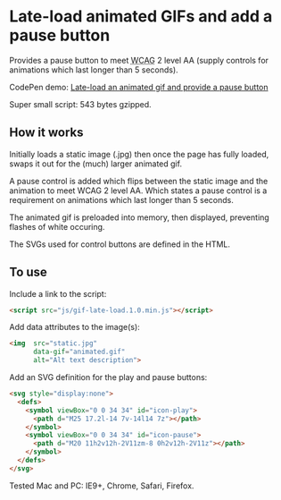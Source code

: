 
<h1>Late-load animated GIFs and add a pause button</h1>

Provides a pause button to meet <abbr title="Web Content Accessibility Guidelines">WCAG</abbr> 2 level AA (supply controls for animations which last longer than 5 seconds).

CodePen demo: <a href="http://codepen.io/2kool2/pen/kkNLYO">Late-load an animated gif and provide a pause button</a>

Super small script: 543 bytes gzipped.

<h2>How it works</h2>

Initially loads a static image (.jpg) then once the page has fully loaded, swaps it out for the (much) larger animated gif.

A pause control is added which flips between the static image and the animation to meet WCAG 2 level AA. Which states a pause control is a requirement on animations which last longer than 5 seconds.

The animated gif is preloaded into memory, then displayed, preventing flashes of white occuring.

The SVGs used for control buttons are defined in the HTML.

<h2>To use</h2>

Include a link to the script:

```html
<script src="js/gif-late-load.1.0.min.js"></script>
```

Add data attributes to the image(s):

```html
<img  src="static.jpg"
      data-gif="animated.gif"
      alt="Alt text description">
```

Add an SVG definition for the play and pause buttons:

```html
<svg style="display:none">
  <defs>
    <symbol viewBox="0 0 34 34" id="icon-play">
      <path d="M25 17.2l-14 7v-14l14 7z"></path>
    </symbol>
    <symbol viewBox="0 0 34 34" id="icon-pause">
      <path d="M20 11h2v12h-2V11zm-8 0h2v12h-2V11z"></path>
    </symbol>
  </defs>
</svg>
```

Tested Mac and PC: IE9+, Chrome, Safari, Firefox.
